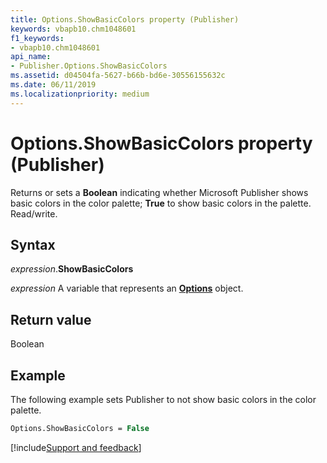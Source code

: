 ```yaml
---
title: Options.ShowBasicColors property (Publisher)
keywords: vbapb10.chm1048601
f1_keywords:
- vbapb10.chm1048601
api_name:
- Publisher.Options.ShowBasicColors
ms.assetid: d04504fa-5627-b66b-bd6e-30556155632c
ms.date: 06/11/2019
ms.localizationpriority: medium
---
```



# Options.ShowBasicColors property (Publisher)

Returns or sets a **Boolean** indicating whether Microsoft Publisher shows basic colors in the color palette; **True** to show basic colors in the palette. Read/write.


## Syntax

_expression_.**ShowBasicColors**

_expression_ A variable that represents an **[Options](Publisher.Options.md)** object.


## Return value

Boolean


## Example

The following example sets Publisher to not show basic colors in the color palette.

```vb
Options.ShowBasicColors = False
```

[!include[Support and feedback](~/includes/feedback-boilerplate.md)]